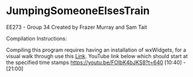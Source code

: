 # JumpingSomeoneElsesTrain

EE273 - Group 34
Created by Frazer Murray and Sam Tait


Compilation Instructions:

Compiling this program requires having an installation of wxWidgets, for a visual walk through use this [Link](https://youtu.be/FOIbK4bJKS8?t=640 "YouTube Link"). YouTube link below which should start at the specified time stamps
https://youtu.be/FOIbK4bJKS8?t=640
[10:40] - [21:00]
